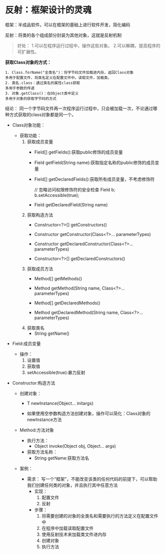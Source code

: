# 反射：框架设计的灵魂
框架：半成品软件。可以在框架的基础上进行软件开发，简化编码

反射：将类的各个组成部分封装为其他对象，这就是反射机制
   > 好处：
        1.可以在程序运行过程中，操作这些对象。
        2.可以解耦，提高程序的可扩展性。
	
**获取Class对象的方式：**

	1. Class.forName("全类名")：将字节码文件加载进内存，返回Class对象
	多用于配置文件，将类名定义在配置文件中。读取文件，加载类。
	2. 类名.class：通过类名的属性class获取
	多用于参数的传递
	3. 对象.getClass()：在Object类中定义
	多用于对象的获取字节码的方式
 结论：
	同一个字节码文件再一次程序运行过程中，只会被加载一次，不论通过哪种方式获取的class对象都是同一个。

* Class对象功能：
    * 获取功能：
        1. 获取成员变量
            * Field[] getFields():获取public修饰的成员变量
            * Field getField(String name):获取指定名称的public修饰的成员变量
            
            * Field[] getDeclaredFields():获取所有成员变量，不考虑修饰符
            
                // 忽略访问权限修饰符的安全检查
                       Field b; b.setAccessible(true);
            * Field getDeclaredField(String name)
        2. 获取构造方法
            * Constructor<?>[] getConstructors()
            * Constructor<T> getConstructor(Class<?>... parameterTypes)
            
            * Constructor<T> getDeclaredConstructor(Class<?>... parameterTypes)
            * Constructor<?>[] getDeclaredConstructors()
        3. 获取成员方法
            * Method[] getMethods()
            * Method getMethod(String name, Class<?>... parameterTypes)
            
            * Method[] getDeclaredMethods()
            * Method getDeclaredMethod(String name, Class<?>... parameterTypes)
        4. 获取类名
            * String getName()
* Field:成员变量
    * 操作：
        1. 设置值
        2. 获取值
        3. setAccessible(true):暴力反射 
  
* Constructor:构造方法
    * 创建对象：
        * T newInstance(Object... initargs)
         
        * 如果使用空参数构造方法创建对象，操作可以简化：Class对象的newInstance方法
    * Method:方法对象
        * 执行方法：
            * Object invoke(Object obj, Object... args)
        * 获取方法名称：
            * String getName:获取方法名
            
    * 案例：
        * 需求： 写一个“框架”，不能改变该类的任何代码的前提下，可以帮助我们创建任何类的对象，并且执行其中任意方法
            * 实现：
                1. 配置文件
                2. 反射
            * 步骤：
                1. 将需要创建的对象的全类名和需要执行的方法定义在配置文件中
                2. 在程序中加载读取配置文件
                3. 使用反射技术来加载类文件进内存
                4. 创建对象
                5. 执行方法